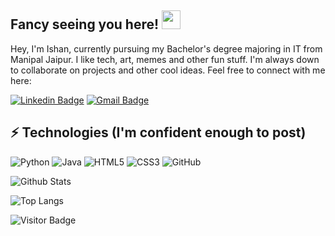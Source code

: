 ## Fancy seeing you here! <img src="https://raw.githubusercontent.com/legitishan/legitishan/master/wave.gif" size="30px" height="30px" width="30px">

Hey, I'm Ishan, currently pursuing my Bachelor's degree majoring in IT from Manipal Jaipur. I like tech, art, memes and other fun stuff. I'm always down to collaborate on projects and other cool ideas. Feel free to connect with me here:

[![Linkedin Badge](https://img.shields.io/badge/-Ishan-blue?style=flat-square&logo=Linkedin&logoColor=white&link=www.linkedin.com/in/ishan-mishra-5339821b4/)](https://www.linkedin.com/in/ishan-mishra-5339821b4/)
[![Gmail Badge](https://img.shields.io/badge/-ishanmishraglobal@gmail.com-c14438?style=flat-square&logo=Gmail&logoColor=white&link=mailto:ishanmishraglobal@gmail.com)](mailto:ishanmishraglobal@gmail.com)

## ⚡ Technologies (I'm confident enough to post)

![Python](https://img.shields.io/badge/-Python-black?style=flat-square&logo=Python)
![Java](https://img.shields.io/badge/-java-E34A86?style=flat-square&logo=java)
![HTML5](https://img.shields.io/badge/-HTML5-E34F26?style=flat-square&logo=html5&logoColor=white)
![CSS3](https://img.shields.io/badge/-CSS3-1572B6?style=flat-square&logo=css3)
![GitHub](https://img.shields.io/badge/-GitHub-181717?style=flat-square&logo=github)


![Github Stats](https://github-readme-stats-sigma-five.vercel.app/api?username=legitishan&count_private=true&show_icons=true&include_all_commits=true&theme=radical)

![Top Langs](https://github-readme-stats-sigma-five.vercel.app/api/top-langs/?username=legitishan&hide=TeX&layout=compact&theme=radical)

![Visitor Badge](https://visitor-badge.laobi.icu/badge?page_id=legitishan.legitishan)
